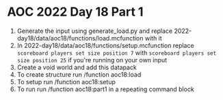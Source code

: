 # AOC 2022 Day 18 Part 1

1. Generate the input using generate_load.py and replace 2022-day18/data/aoc18/functions/load.mcfunction with it
2. In 2022-day18/data/aoc18/functions/setup.mcfunction replace `scoreboard players set size position 7` with `scoreboard players set size position 25` if you're running on your own input
3. Create a void world and add this datapack
4. To create structure run /function aoc18:load
5. To setup run /function aoc18:setup
6. To run run /function aoc18:part1 in a repeating command block
